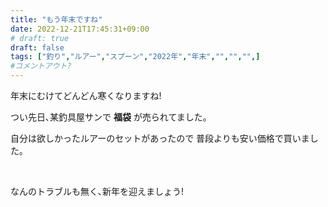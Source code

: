 ```yaml
---
title: "もう年末ですね"
date: 2022-12-21T17:45:31+09:00
# draft: true
draft: false
tags: ["釣り","ルアー","スプーン","2022年","年末","","","",]
#コメントアウト?
---
```


年末にむけてどんどん寒くなりますね!

つい先日､某釣具屋サンで **福袋** が売られてました｡

自分は欲しかったルアーのセットがあったので
普段よりも安い価格で買いました｡

&nbsp;


なんのトラブルも無く､新年を迎えましょう!

<!--コメントアウト-->
<!--more-->
<!-- 

空白を入れたい時に使う
&nbsp;

-->